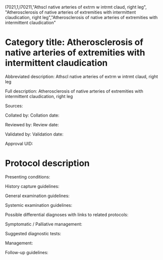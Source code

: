 I7021,1,I70211,"Athscl native arteries of extrm w intrmt claud, right leg", "Atherosclerosis of native arteries of extremities with intermittent claudication, right leg","Atherosclerosis of native arteries of extremities with intermittent claudication"
# Category title: Atherosclerosis of native arteries of extremities with intermittent claudication

Abbreviated description: Athscl native arteries of extrm w intrmt claud, right leg

Full description: Atherosclerosis of native arteries of extremities with intermittent claudication, right leg

Sources:

Collated by:
Collation date:

Reviewed by:
Review date:

Validated by:
Validation date:

Approval UID:

# Protocol description

Presenting conditions:

History capture guidelines:

General examination guidelines:

Systemic examination guidelines:

Possible differential diagnoses with links to related protocols:

Symptomatic / Palliative management:

Suggested diagnostic tests:

Management:

Follow-up guidelines:
